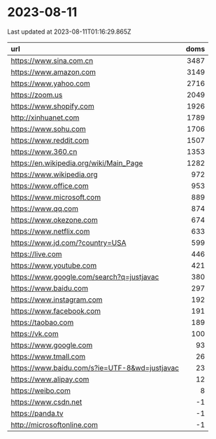 # 2023-08-11

<!-- BEGIN -->
Last updated at 2023-08-11T01:16:29.865Z

url | doms
:- | -:
https://www.sina.com.cn | 3487
https://www.amazon.com | 3149
https://www.yahoo.com | 2716
https://zoom.us | 2049
https://www.shopify.com | 1926
http://xinhuanet.com | 1789
https://www.sohu.com | 1706
https://www.reddit.com | 1507
https://www.360.cn | 1353
https://en.wikipedia.org/wiki/Main_Page | 1282
https://www.wikipedia.org | 972
https://www.office.com | 953
https://www.microsoft.com | 889
https://www.qq.com | 874
https://www.okezone.com | 674
https://www.netflix.com | 633
https://www.jd.com/?country=USA | 599
https://live.com | 446
https://www.youtube.com | 421
https://www.google.com/search?q=justjavac | 380
https://www.baidu.com | 297
https://www.instagram.com | 192
https://www.facebook.com | 191
https://taobao.com | 189
https://vk.com | 100
https://www.google.com | 93
https://www.tmall.com | 26
https://www.baidu.com/s?ie=UTF-8&wd=justjavac | 23
https://www.alipay.com | 12
https://weibo.com | 8
https://www.csdn.net | -1
https://panda.tv | -1
http://microsoftonline.com | -1
<!-- END -->
